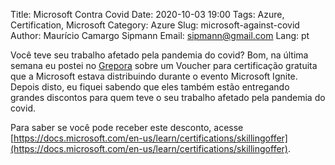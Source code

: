 Title: Microsoft Contra Covid
Date: 2020-10-03 19:00
Tags: Azure, Certification, Microsoft
Category: Azure
Slug: microsoft-against-covid
Author: Maurício Camargo Sipmann
Email: sipmann@gmail.com
Lang: pt

Você teve seu trabalho afetado pela pandemia do covid? Bom, na última semana eu postei no [Grepora](https://grepora.com/2020/09/17/microsoft-ignite-certification-voucher/) sobre um Voucher para certificação gratuita que a Microsoft estava distribuindo durante o evento Microsoft Ignite. Depois disto, eu fiquei sabendo que eles também estão entregando grandes discontos para quem teve o seu trabalho afetado pela pandemia do covid. 

Para saber se você pode receber este desconto, acesse [https://docs.microsoft.com/en-us/learn/certifications/skillingoffer](https://docs.microsoft.com/en-us/learn/certifications/skillingoffer).